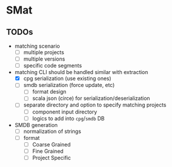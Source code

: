 SMat
======

## TODOs
* matching scenario
  - [ ] multiple projects
  - [ ] multiple versions
  - [ ] specific code segments
* matching CLI should be handled similar with extraction
  - [x] cpg serialization (use existing ones)
  - [ ] smdb serialization (force update, etc)
    - [ ] format design
    - [ ] scala json (circe) for serialization/deserialization
  - [ ] separate directory and option to specify matching projects
    - [ ] component input directory
    - [ ] logics to add into `cpg`/`smdb` DB
* SMDB generation
  - [ ] normalization of strings
  - [ ] format
    - [ ] Coarse Grained
    - [ ] Fine Grained
    - [ ] Project Specific
